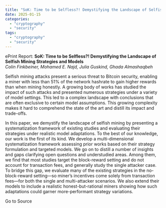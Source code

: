 ```yaml
---
title: "SoK: Time to be Selfless?! Demystifying the Landscape of Selfish Mining Strategies and Models"
date: 2025-01-15
categories: 
  - "cryptography"
  - "security"
tags: 
  - "cryptography"
  - "security"
---
```


ePrint Report: **SoK: Time to be Selfless?! Demystifying the Landscape of Selfish Mining Strategies and Models**  
_Colin Finkbeiner, Mohamed E. Najd, Julia Guskind, Ghada Almashaqbeh_

Selfish mining attacks present a serious threat to Bitcoin security, enabling a miner with less than 51% of the network hashrate to gain higher rewards than when mining honestly. A growing body of works has studied the impact of such attacks and presented numerous strategies under a variety of model settings. This led to a complex landscape with conclusions that are often exclusive to certain model assumptions. This growing complexity makes it hard to comprehend the state of the art and distill its impact and trade-offs.  
  
In this paper, we demystify the landscape of selfish mining by presenting a systematization framework of existing studies and evaluating their strategies under realistic model adaptations. To the best of our knowledge, our work is the first of its kind. We develop a multi-dimensional systematization framework assessing prior works based on their strategy formulation and targeted models. We go on to distill a number of insights and gaps clarifying open questions and understudied areas. Among them, we find that most studies target the block-reward setting and do not account for transaction fees, and generally study the single attacker case. To bridge this gap, we evaluate many of the existing strategies in the no-block-reward setting—so miner’s incentives come solely from transaction fees—for both the single and multi-attacker scenarios. We also extend their models to include a realistic honest-but-rational miners showing how such adaptations could garner more-performant strategy variations.

Go to Source

